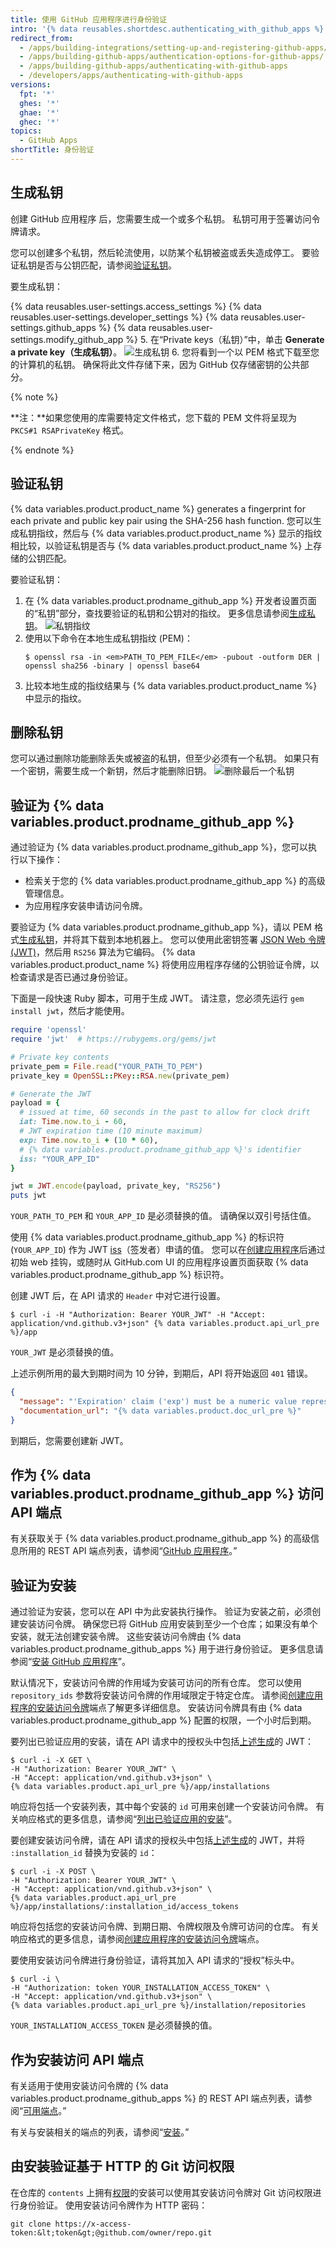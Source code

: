 ```yaml
---
title: 使用 GitHub 应用程序进行身份验证
intro: '{% data reusables.shortdesc.authenticating_with_github_apps %}'
redirect_from:
  - /apps/building-integrations/setting-up-and-registering-github-apps/about-authentication-options-for-github-apps/
  - /apps/building-github-apps/authentication-options-for-github-apps/
  - /apps/building-github-apps/authenticating-with-github-apps
  - /developers/apps/authenticating-with-github-apps
versions:
  fpt: '*'
  ghes: '*'
  ghae: '*'
  ghec: '*'
topics:
  - GitHub Apps
shortTitle: 身份验证
---
```



## 生成私钥

创建 GitHub 应用程序 后，您需要生成一个或多个私钥。 私钥可用于签署访问令牌请求。

您可以创建多个私钥，然后轮流使用，以防某个私钥被盗或丢失造成停工。 要验证私钥是否与公钥匹配，请参阅[验证私钥](#verifying-private-keys)。

要生成私钥：

{% data reusables.user-settings.access_settings %}
{% data reusables.user-settings.developer_settings %}
{% data reusables.user-settings.github_apps %}
{% data reusables.user-settings.modify_github_app %}
5. 在“Private keys（私钥）”中，单击 **Generate a private key（生成私钥）**。 ![生成私钥](/assets/images/github-apps/github_apps_generate_private_keys.png)
6. 您将看到一个以 PEM 格式下载至您的计算机的私钥。 确保将此文件存储下来，因为 GitHub 仅存储密钥的公共部分。

{% note %}

**注：**如果您使用的库需要特定文件格式，您下载的 PEM 文件将呈现为 `PKCS#1 RSAPrivateKey` 格式。

{% endnote %}

## 验证私钥
{% data variables.product.product_name %} generates a fingerprint for each private and public key pair using the SHA-256 hash function. 您可以生成私钥指纹，然后与 {% data variables.product.product_name %} 显示的指纹相比较，以验证私钥是否与 {% data variables.product.product_name %} 上存储的公钥匹配。

要验证私钥：

1. 在 {% data variables.product.prodname_github_app %} 开发者设置页面的“私钥”部分，查找要验证的私钥和公钥对的指纹。 更多信息请参阅[生成私钥](#generating-a-private-key)。 ![私钥指纹](/assets/images/github-apps/github_apps_private_key_fingerprint.png)
2. 使用以下命令在本地生成私钥指纹 (PEM)：
    ```shell
    $ openssl rsa -in <em>PATH_TO_PEM_FILE</em> -pubout -outform DER | openssl sha256 -binary | openssl base64
    ```
3. 比较本地生成的指纹结果与 {% data variables.product.product_name %} 中显示的指纹。

## 删除私钥
您可以通过删除功能删除丢失或被盗的私钥，但至少必须有一个私钥。 如果只有一个密钥，需要生成一个新钥，然后才能删除旧钥。 ![删除最后一个私钥](/assets/images/github-apps/github_apps_delete_key.png)

## 验证为 {% data variables.product.prodname_github_app %}

通过验证为 {% data variables.product.prodname_github_app %}，您可以执行以下操作：

* 检索关于您的 {% data variables.product.prodname_github_app %} 的高级管理信息。
* 为应用程序安装申请访问令牌。

要验证为 {% data variables.product.prodname_github_app %}，请以 PEM 格式[生成私钥](#generating-a-private-key)，并将其下载到本地机器上。 您可以使用此密钥签署 [JSON Web 令牌 (JWT)](https://jwt.io/introduction)，然后用 `RS256` 算法为它编码。 {% data variables.product.product_name %} 将使用应用程序存储的公钥验证令牌，以检查请求是否已通过身份验证。

下面是一段快速 Ruby 脚本，可用于生成 JWT。 请注意，您必须先运行 `gem install jwt`，然后才能使用。

<a name="jwt-payload"></a>

```ruby
require 'openssl'
require 'jwt'  # https://rubygems.org/gems/jwt

# Private key contents
private_pem = File.read("YOUR_PATH_TO_PEM")
private_key = OpenSSL::PKey::RSA.new(private_pem)

# Generate the JWT
payload = {
  # issued at time, 60 seconds in the past to allow for clock drift
  iat: Time.now.to_i - 60,
  # JWT expiration time (10 minute maximum)
  exp: Time.now.to_i + (10 * 60),
  # {% data variables.product.prodname_github_app %}'s identifier
  iss: "YOUR_APP_ID"
}

jwt = JWT.encode(payload, private_key, "RS256")
puts jwt
```

`YOUR_PATH_TO_PEM` 和 `YOUR_APP_ID` 是必须替换的值。 请确保以双引号括住值。

使用 {% data variables.product.prodname_github_app %} 的标识符 (`YOUR_APP_ID`) 作为 JWT [iss](https://tools.ietf.org/html/rfc7519#section-4.1.1)（签发者）申请的值。 您可以在[创建应用程序](/apps/building-github-apps/creating-a-github-app/)后通过初始 web 挂钩，或随时从 GitHub.com UI 的应用程序设置页面获取 {% data variables.product.prodname_github_app %} 标识符。

创建 JWT 后，在 API 请求的 `Header` 中对它进行设置。

```shell
$ curl -i -H "Authorization: Bearer YOUR_JWT" -H "Accept: application/vnd.github.v3+json" {% data variables.product.api_url_pre %}/app
```

`YOUR_JWT` 是必须替换的值。

上述示例所用的最大到期时间为 10 分钟，到期后，API 将开始返回 `401` 错误。

```json
{
  "message": "'Expiration' claim ('exp') must be a numeric value representing the future time at which the assertion expires.",
  "documentation_url": "{% data variables.product.doc_url_pre %}"
}
```

到期后，您需要创建新 JWT。

## 作为 {% data variables.product.prodname_github_app %} 访问 API 端点

有关获取关于 {% data variables.product.prodname_github_app %} 的高级信息所用的 REST API 端点列表，请参阅“[GitHub 应用程序](/rest/reference/apps)。”

## 验证为安装

通过验证为安装，您可以在 API 中为此安装执行操作。 验证为安装之前，必须创建安装访问令牌。 确保您已将 GitHub 应用安装到至少一个仓库；如果没有单个安装，就无法创建安装令牌。 这些安装访问令牌由 {% data variables.product.prodname_github_apps %} 用于进行身份验证。 更多信息请参阅“[安装 GitHub 应用程序](/developers/apps/managing-github-apps/installing-github-apps)”。

默认情况下，安装访问令牌的作用域为安装可访问的所有仓库。 您可以使用 `repository_ids` 参数将安装访问令牌的作用域限定于特定仓库。 请参阅[创建应用程序的安装访问令牌](/rest/reference/apps#create-an-installation-access-token-for-an-app)端点了解更多详细信息。 安装访问令牌具有由 {% data variables.product.prodname_github_app %} 配置的权限，一个小时后到期。

要列出已验证应用的安装，请在 API 请求中的授权头中包括[上述生成](#jwt-payload)的 JWT：

```shell
$ curl -i -X GET \
-H "Authorization: Bearer YOUR_JWT" \
-H "Accept: application/vnd.github.v3+json" \
{% data variables.product.api_url_pre %}/app/installations
```

响应将包括一个安装列表，其中每个安装的 `id` 可用来创建一个安装访问令牌。 有关响应格式的更多信息，请参阅“[列出已验证应用的安装](/rest/reference/apps#list-installations-for-the-authenticated-app)”。

要创建安装访问令牌，请在 API 请求的授权头中包括[上述生成](#jwt-payload)的 JWT，并将 `:installation_id` 替换为安装的 `id`：

```shell
$ curl -i -X POST \
-H "Authorization: Bearer YOUR_JWT" \
-H "Accept: application/vnd.github.v3+json" \
{% data variables.product.api_url_pre %}/app/installations/:installation_id/access_tokens
```

响应将包括您的安装访问令牌、到期日期、令牌权限及令牌可访问的仓库。 有关响应格式的更多信息，请参阅[创建应用程序的安装访问令牌](/rest/reference/apps#create-an-installation-access-token-for-an-app)端点。

要使用安装访问令牌进行身份验证，请将其加入 API 请求的“授权”标头中。

```shell
$ curl -i \
-H "Authorization: token YOUR_INSTALLATION_ACCESS_TOKEN" \
-H "Accept: application/vnd.github.v3+json" \
{% data variables.product.api_url_pre %}/installation/repositories
```

`YOUR_INSTALLATION_ACCESS_TOKEN` 是必须替换的值。

## 作为安装访问 API 端点

有关适用于使用安装访问令牌的 {% data variables.product.prodname_github_apps %} 的 REST API 端点列表，请参阅“[可用端点](/rest/overview/endpoints-available-for-github-apps)。”

有关与安装相关的端点的列表，请参阅“[安装](/rest/reference/apps#installations)。”

## 由安装验证基于 HTTP 的 Git 访问权限

在仓库的 `contents` 上拥有[权限](/apps/building-github-apps/setting-permissions-for-github-apps/)的安装可以使用其安装访问令牌对 Git 访问权限进行身份验证。 使用安装访问令牌作为 HTTP 密码：

```shell
git clone https://x-access-token:&lt;token&gt;@github.com/owner/repo.git
```
